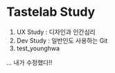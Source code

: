 Tastelab Study
===

1. UX Study : 디자인과 인간심리
2. Dev Study : 일반인도 사용하는 Git
3. test_younghwa

...
내가 수정했다!!
